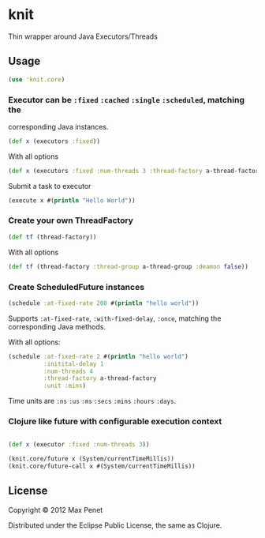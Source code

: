 # knit

Thin wrapper around Java Executors/Threads

## Usage

```Clojure
(use 'knit.core)
```

### Executor can be `:fixed` `:cached` `:single` `:scheduled`, matching the
corresponding Java instances.

```Clojure
(def x (executors :fixed))
```
With all options
```clojure
(def x (executors :fixed :num-threads 3 :thread-factory a-thread-factory))
```

Submit a task to executor
```clojure
(execute x #(println "Hello World"))
```

### Create your own ThreadFactory

```clojure
(def tf (thread-factory))
```
With all options
```clojure
(def tf (thread-factory :thread-group a-thread-group :deamon false))
```

### Create ScheduledFuture instances

```clojure
(schedule :at-fixed-rate 200 #(println "hello world"))

```
Supports `:at-fixed-rate`, `:with-fixed-delay`, `:once`, matching the
corresponding Java methods.

With all options:
```clojure
(schedule :at-fixed-rate 2 #(println "hello world")
          :initital-delay 1
          :num-threads 4
          :thread-factory a-thread-factory
          :unit :mins)
```

Time units are `:ns` `:us` `:ms` `:secs` `:mins` `:hours` `:days`.


### Clojure like future with configurable execution context

```clojure

(def x (executor :fixed :num-threads 3))

(knit.core/future x (System/currentTimeMillis))
(knit.core/future-call x #(System/currentTimeMillis))
```

## License

Copyright © 2012 Max Penet

Distributed under the Eclipse Public License, the same as Clojure.
